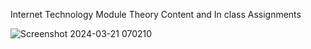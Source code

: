 Internet Technology Module Theory Content and In class Assignments

![Screenshot 2024-03-21 070210](https://github.com/chamithKavinda/Internet_Technology_HTML/assets/139870167/88b04826-2453-4021-b9e0-cbb8925f2df3)
